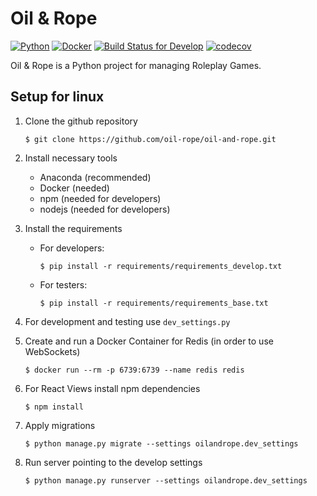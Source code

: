 # Oil &amp; Rope

[![Python](https://img.shields.io/badge/Python-3.7.6+-green.svg?style=flat-square)](https://www.python.org/downloads/)
[![Docker](https://img.shields.io/badge/Docker-latest-blue.svg?style=flat-square)](https://docs.docker.com/)
[![Build Status for Develop](https://travis-ci.com/oil-rope/oil-and-rope.svg?branch=develop)](https://travis-ci.com/oil-rope/oil-and-rope)
[![codecov](https://codecov.io/gh/oil-rope/oil-and-rope/branch/develop/graph/badge.svg)](https://codecov.io/gh/oil-rope/oil-and-rope)

Oil &amp; Rope is a Python project for managing Roleplay Games.

## Setup for linux

1. Clone the github repository

    `$ git clone https://github.com/oil-rope/oil-and-rope.git`

2. Install necessary tools

   - Anaconda (recommended)
   - Docker (needed)
   - npm (needed for developers)
   - nodejs (needed for developers)

3. Install the requirements

    - For developers:

        `$ pip install -r requirements/requirements_develop.txt`

    - For testers:

        `$ pip install -r requirements/requirements_base.txt`

4. For development and testing use `dev_settings.py`

5. Create and run a Docker Container for Redis (in order to use WebSockets)

    `$ docker run --rm -p 6739:6739 --name redis redis`

6. For React Views install npm dependencies

    `$ npm install`

7. Apply migrations

    `$ python manage.py migrate --settings oilandrope.dev_settings`

8. Run server pointing to the develop settings

    `$ python manage.py runserver --settings oilandrope.dev_settings`
